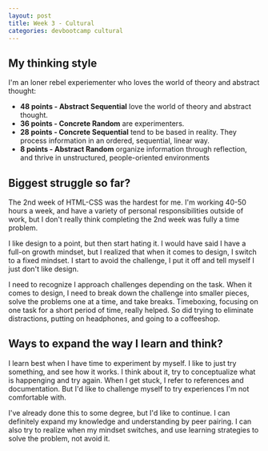 ```yaml
---
layout: post
title: Week 3 - Cultural
categories: devbootcamp cultural
---
```



My thinking style
-----------------

I'm an loner rebel experiementer who loves the world of theory and abstract thought:

  - **48 points - Abstract Sequential** love the world of theory and abstract thought.
  - **36 points - Concrete Random** are experimenters.
  - **28 points - Concrete Sequential** tend to be based in reality. They process information in an ordered, sequential, linear way.
  - **8 points - Abstract Random** organize information through reflection, and thrive in unstructured, people-oriented environments


Biggest struggle so far?
------------------------

The 2nd week of HTML-CSS was the hardest for me. I'm working 40-50 hours a week, and have a variety of personal responsibilities outside of work, but I don't really think completing the 2nd week was fully a time problem.

I like design to a point, but then start hating it. I would have said I have a full-on growth mindset, but I realized that when it comes to design, I switch to a fixed mindset. I start to avoid the challenge, I put it off and tell myself I just don't like design.

I need to recognize I approach challenges depending on the task. When it comes to design, I need to break down the challenge into smaller pieces, solve the problems one at a time, and take breaks. Timeboxing, focusing on one task for a short period of time, really helped. So did trying to eliminate distractions, putting on headphones, and going to a coffeeshop.


Ways to expand the way I learn and think?
-----------------------------------------

I learn best when I have time to experiment by myself. I like to just try something, and see how it works. I think about it, try to conceptualize what is happenging and try again. When I get stuck, I refer to references and documentation. But I'd like to challenge myself to try experiences I'm not comfortable with.

I've already done this to some degree, but I'd like to continue. I can definitely expand my knowledge and understanding by peer pairing. I can also try to realize when my mindset switches, and use learning strategies to solve the problem, not avoid it.
